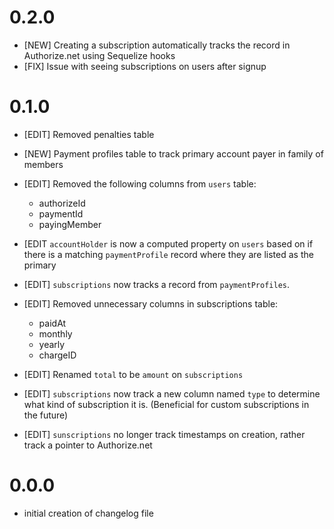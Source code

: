 # 0.2.0

- [NEW] Creating a subscription automatically tracks the record in Authorize.net using Sequelize hooks
- [FIX] Issue with seeing subscriptions on users after signup

# 0.1.0

- [EDIT] Removed penalties table

- [NEW] Payment profiles table to track primary account payer in family of members

- [EDIT] Removed the following columns from `users` table:

  - authorizeId
  - paymentId
  - payingMember

- [EDIT `accountHolder` is now a computed property on `users` based on if there is a matching `paymentProfile` record where they are listed as the primary

- [EDIT] `subscriptions` now tracks a record from `paymentProfiles`.

- [EDIT] Removed unnecessary columns in subscriptions table:

  - paidAt
  - monthly
  - yearly
  - chargeID

- [EDIT] Renamed `total` to be `amount` on `subscriptions`

- [EDIT] `subscriptions` now track a new column named `type` to determine what kind of subscription it is. (Beneficial for custom subscriptions in the future)

- [EDIT] `sunscriptions` no longer track timestamps on creation, rather track a pointer to Authorize.net

# 0.0.0

- initial creation of changelog file
